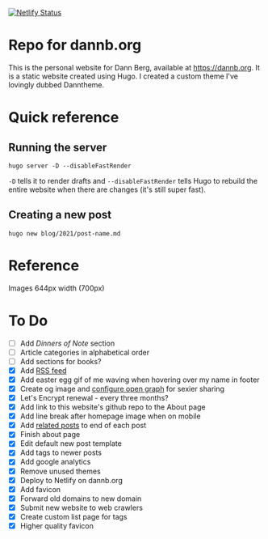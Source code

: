 [![Netlify Status](https://api.netlify.com/api/v1/badges/60ca84a8-ffdb-4b4b-a8cd-dc0b3081ac9b/deploy-status)](https://app.netlify.com/sites/dannb/deploys)

# Repo for dannb.org

This is the personal website for Dann Berg, available at https://dannb.org. It is a static website created using Hugo. I created a custom theme I've lovingly dubbed Danntheme.

# Quick reference

## Running the server

`hugo server -D --disableFastRender`

`-D` tells it to render drafts and `--disableFastRender` tells Hugo to rebuild the entire website when there are changes (it's still super fast).

## Creating a new post

`hugo new blog/2021/post-name.md`

# Reference

Images 644px width (700px)

# To Do

- [ ] Add _Dinners of Note_ section
- [ ] Article categories in alphabetical order
- [ ] Add sections for books?
- [x] Add [RSS feed](https://pakstech.com/blog/hugo-rss/)
- [x] Add easter egg gif of me waving when hovering over my name in footer
- [x] Create og image and [configure open graph](https://gohugo.io/templates/internal/#configure-open-graph) for sexier sharing
- [x] Let's Encrypt renewal - every three months?
- [x] Add link to this website's github repo to the About page
- [x] Add line break after homepage image when on mobile
- [x] Add [related posts](https://www.pakstech.com/blog/hugo-related-pages/) to end of each post
- [x] Finish about page
- [x] Edit default new post template
- [x] Add tags to newer posts
- [x] Add google analytics
- [x] Remove unused themes
- [x] Deploy to Netlify on dannb.org
- [x] Add favicon
- [x] Forward old domains to new domain
- [x] Submit new website to web crawlers
- [x] Create custom list page for tags
- [x] Higher quality favicon
